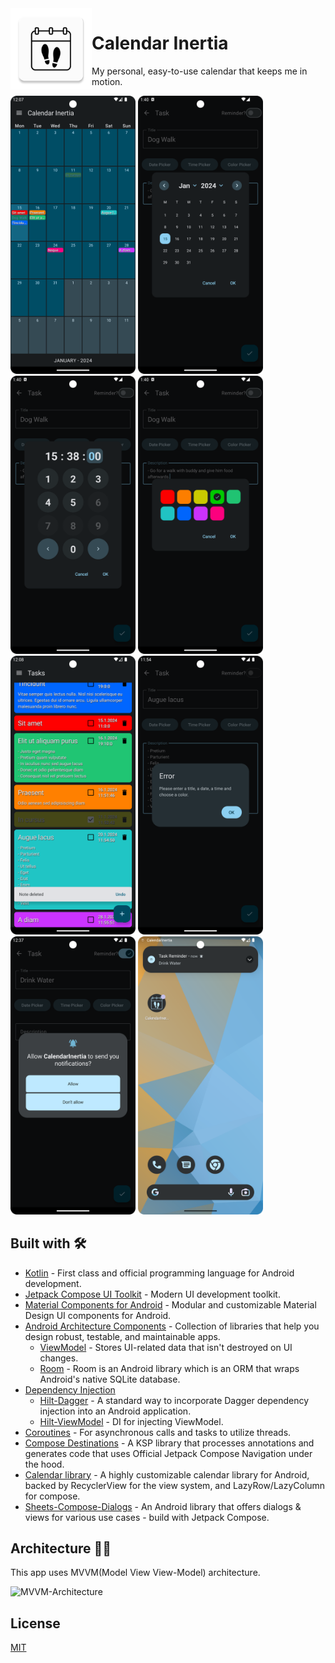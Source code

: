 <img align="left" width="130" height="130" src="https://github.com/valbac/CalendarInertia/blob/master/app/src/main/res/mipmap-xxxhdpi/ic_launcher.webp" alt="app icon">

# Calendar Inertia

My personal, easy-to-use calendar that keeps me in motion.


<div align="left">
<img src = "https://github.com/valbac/CalendarInertia/blob/master/ART/Screenshot_20240115_130725.png" width ="200" />
<img src = "https://github.com/valbac/CalendarInertia/blob/master/ART/Screenshot_20240115_024018.png" width ="200" />
<img src = "https://github.com/valbac/CalendarInertia/blob/master/ART/Screenshot_20240115_024031.png" width ="200" />
<img src = "https://github.com/valbac/CalendarInertia/blob/master/ART/Screenshot_20240115_024041.png" width ="200" />
</div>

<div align="left">
<img src = "https://github.com/valbac/CalendarInertia/blob/master/ART/Screenshot_20240115_130804.png" width ="200" />
<img src = "https://github.com/valbac/CalendarInertia/blob/master/ART/Screenshot_20240115_125434.png" width ="200" />
<img src = "https://github.com/valbac/CalendarInertia/blob/master/ART/Screenshot_20240115_133724.png" width ="200" />
<img src = "https://github.com/valbac/CalendarInertia/blob/master/ART/Screenshot_20240115_131104.png" width ="200" />
</div>


## Built with 🛠

- [Kotlin](https://kotlinlang.org/) - First class and official programming language for Android development.
- [Jetpack Compose UI Toolkit](https://developer.android.com/jetpack/compose) - Modern UI development toolkit.
- [Material Components for Android](https://github.com/material-components/material-components-android) - Modular and customizable Material Design UI components for Android.
- [Android Architecture Components](https://developer.android.com/topic/libraries/architecture) - Collection of libraries that help you design robust, testable, and maintainable apps.
    - [ViewModel](https://developer.android.com/topic/libraries/architecture/viewmodel) - Stores UI-related data that isn't destroyed on UI changes.
    - [Room](https://developer.android.com/topic/libraries/architecture/room) - Room is an Android library which is an ORM that wraps Android's native SQLite database.
- [Dependency Injection](https://developer.android.com/training/dependency-injection)
    - [Hilt-Dagger](https://dagger.dev/hilt/) - A standard way to incorporate Dagger dependency injection into an Android application.
    - [Hilt-ViewModel](https://developer.android.com/training/dependency-injection/hilt-jetpack) - DI for injecting ViewModel.
- [Coroutines](https://kotlinlang.org/docs/reference/coroutines-overview.html) - For asynchronous calls and tasks to utilize threads.
- [Compose Destinations](https://github.com/raamcosta/compose-destinations) - A KSP library that processes annotations and generates code that uses Official Jetpack Compose Navigation under the hood. 
- [Calendar library](https://github.com/kizitonwose/Calendar/tree/main) - A highly customizable calendar library for Android, backed by RecyclerView for the view system, and LazyRow/LazyColumn for compose.
- [Sheets-Compose-Dialogs](https://github.com/maxkeppeler/sheets-compose-dialogs) - An Android library that offers dialogs & views for various use cases - build with Jetpack Compose.


## Architecture 👷‍♂️
This app uses MVVM(Model View View-Model) architecture.

![MVVM-Architecture](https://raw.githubusercontent.com/aritra-tech/Notify/master/art/mvvm.png)

## License

[MIT](https://github.com/valbac/CalendarInertia/tree/master?tab=MIT-1-ov-file)
